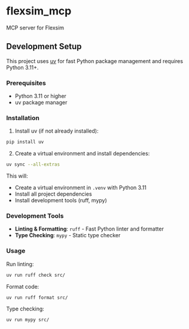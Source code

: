 # flexsim_mcp

MCP server for Flexsim

## Development Setup

This project uses [uv](https://docs.astral.sh/uv/) for fast Python package management and requires Python 3.11+.

### Prerequisites

- Python 3.11 or higher
- uv package manager

### Installation

1. Install uv (if not already installed):
```bash
pip install uv
```

2. Create a virtual environment and install dependencies:
```bash
uv sync --all-extras
```

This will:
- Create a virtual environment in `.venv` with Python 3.11
- Install all project dependencies
- Install development tools (ruff, mypy)

### Development Tools

- **Linting & Formatting**: `ruff` - Fast Python linter and formatter
- **Type Checking**: `mypy` - Static type checker

### Usage

Run linting:
```bash
uv run ruff check src/
```

Format code:
```bash
uv run ruff format src/
```

Type checking:
```bash
uv run mypy src/
```
